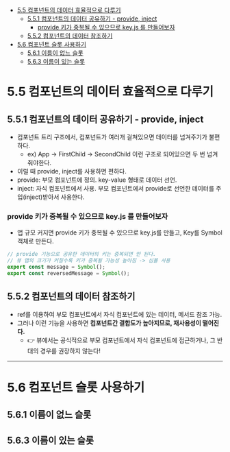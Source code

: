 <!-- TOC -->
* [5.5 컴포넌트의 데이터 효율적으로 다루기](#55-컴포넌트의-데이터-효율적으로-다루기)
  * [5.5.1 컴포넌트의 데이터 공유하기 - provide, inject](#551-컴포넌트의-데이터-공유하기---provide-inject)
    * [provide 키가 중복될 수 있으므로 key.js 를 만들어보자](#provide-키가-중복될-수-있으므로-keyjs-를-만들어보자)
  * [5.5.2 컴포넌트의 데이터 참조하기](#552-컴포넌트의-데이터-참조하기)
* [5.6 컴포넌트 슬롯 사용하기](#56-컴포넌트-슬롯-사용하기-)
  * [5.6.1 이름이 없느 슬롯](#561-이름이-없느-슬롯)
  * [5.6.3 이름이 있는 슬롯](#563-이름이-있는-슬롯-)
<!-- TOC -->

# 5.5 컴포넌트의 데이터 효율적으로 다루기

## 5.5.1 컴포넌트의 데이터 공유하기 - provide, inject

- 컴포넌트 트리 구조에서, 컴포넌트가 여러개 걸쳐있으면 데이터를 넘겨주기가 불편하다.
  - ex) App -> FirstChild -> SecondChild 이런 구조로 되어있으면 두 번 넘겨줘야한다.
- 이럴 때 provide, inject를 사용하면 편하다.
- provide: 부모 컴포넌트에 정의. key-value 형태로 데이터 선언.
- inject: 자식 컴포넌트에서 사용. 부모 컴포넌트에서 provide로 선언한 데이터를 주입(inject)받아서 사용한다.
    
### provide 키가 중복될 수 있으므로 key.js 를 만들어보자

- 앱 규모 커지면 provide 키가 중복될 수 있으므로 key.js를 만들고, Key를 Symbol 객체로 만든다.

```js
// provide 기능으로 공유한 데이터의 키는 중복되면 안 된다.
// 뷰 앱의 크기가 커질수록 키가 중복될 가능성 높아짐 -> 심볼 사용
export const message = Symbol();
export const reversedMessage = Symbol();
```

## 5.5.2 컴포넌트의 데이터 참조하기

- ref를 이용하여 부모 컴포넌트에서 자식 컴포넌트에 있는 데이터, 메서드 참조 가능.
- 그러나 이런 기능을 사용하면 **컴포넌트간 결합도가 높아지므로, 재사용성이 떨어진다.**
  - 👉 뷰에서는 공식적으로 부모 컴포넌트에서 자식 컴포넌트에 접근하거나, 그 반대의 경우를 권장하지 않는다!

---

# 5.6 컴포넌트 슬롯 사용하기 

## 5.6.1 이름이 없느 슬롯

## 5.6.3 이름이 있는 슬롯 
